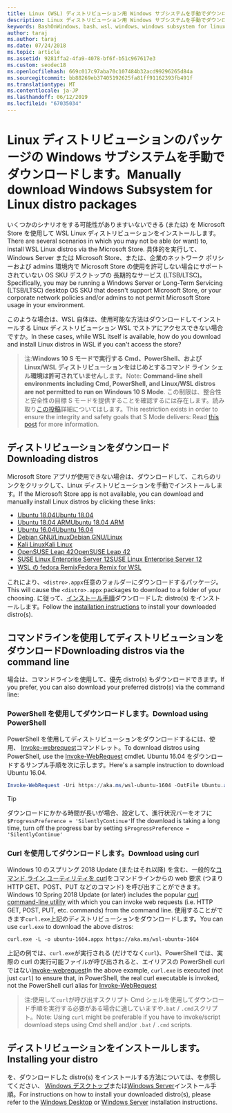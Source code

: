 ```yaml
---
title: Linux (WSL) ディストリビューション用 Windows サブシステムを手動でダウンロードします。
description: Linux ディストリビューション用 Windows サブシステムを手動でダウンロードする方法の手順です。
keywords: BashOnWindows、bash、wsl、windows、windows subsystem for linux、WSL では、windows サブシステム、ディストリビューション、ubuntu、openSUSE、SLES、debian、kali
author: taraj
ms.author: taraj
ms.date: 07/24/2018
ms.topic: article
ms.assetid: 9281ffa2-4fa9-4078-bf6f-b51c967617e3
ms.custom: seodec18
ms.openlocfilehash: 669c017c97aba70c107484b32acd99296265d84a
ms.sourcegitcommit: bb88269eb37405192625fa81ff91162393fb491f
ms.translationtype: MT
ms.contentlocale: ja-JP
ms.lasthandoff: 06/12/2019
ms.locfileid: "67035034"
---
```

# <a name="manually-download-windows-subsystem-for-linux-distro-packages"></a><span data-ttu-id="15bb2-104">Linux ディストリビューションのパッケージの Windows サブシステムを手動でダウンロードします。</span><span class="sxs-lookup"><span data-stu-id="15bb2-104">Manually download Windows Subsystem for Linux distro packages</span></span>

<span data-ttu-id="15bb2-105">いくつかのシナリオをする可能性がありますいないできる (または) を Microsoft Store を使用して WSL Linux ディストリビューションをインストールします。</span><span class="sxs-lookup"><span data-stu-id="15bb2-105">There are several scenarios in which you may not be able (or want) to, install WSL Linux distros via the Microsoft Store.</span></span> <span data-ttu-id="15bb2-106">具体的を実行して、Windows Server または Microsoft Store、または、企業のネットワーク ポリシーおよび admins 環境内で Microsoft Store の使用を許可しない場合にサポートされていない OS SKU デスクトップの 長期的なサービス (LTSB/LTSC)。</span><span class="sxs-lookup"><span data-stu-id="15bb2-106">Specifically, you may be running a Windows Server or Long-Term Servicing (LTSB/LTSC) desktop OS SKU that doesn't support Microsoft Store, or your corporate network policies and/or admins to not permit Microsoft Store usage in your environment.</span></span>

<span data-ttu-id="15bb2-107">このような場合は、WSL 自体は、使用可能な方法はダウンロードしてインストールする Linux ディストリビューション WSL でストアにアクセスできない場合ですか。</span><span class="sxs-lookup"><span data-stu-id="15bb2-107">In these cases, while WSL itself is available, how do you download and install Linux distros in WSL if you can't access the store?</span></span>

> <span data-ttu-id="15bb2-108">注:**Windows 10 S モードで実行する Cmd、PowerShell、および Linux/WSL ディストリビューションをはじめとするコマンド ライン シェル環境は許可されていません**します。</span><span class="sxs-lookup"><span data-stu-id="15bb2-108">Note: **Command-line shell environments including Cmd, PowerShell, and Linux/WSL distros are not permitted to run on Windows 10 S Mode**.</span></span> <span data-ttu-id="15bb2-109">この制限は、整合性と安全性の目標 S モードを提供することを確認するには存在します。読み取り[この投稿](https://blogs.msdn.microsoft.com/commandline/2017/05/18/will-linux-distros-run-on-windows-10-s/)詳細についてはします。</span><span class="sxs-lookup"><span data-stu-id="15bb2-109">This restriction exists in order to ensure the integrity and safety goals that S Mode delivers: Read [this post](https://blogs.msdn.microsoft.com/commandline/2017/05/18/will-linux-distros-run-on-windows-10-s/) for more information.</span></span>

## <a name="downloading-distros"></a><span data-ttu-id="15bb2-110">ディストリビューションをダウンロード</span><span class="sxs-lookup"><span data-stu-id="15bb2-110">Downloading distros</span></span>

<span data-ttu-id="15bb2-111">Microsoft Store アプリが使用できない場合は、ダウンロードして、これらのリンクをクリックして、Linux ディストリビューションを手動でインストールします。</span><span class="sxs-lookup"><span data-stu-id="15bb2-111">If the Microsoft Store app is not available, you can download and manually install Linux distros by clicking these links:</span></span>
* [<span data-ttu-id="15bb2-112">Ubuntu 18.04</span><span class="sxs-lookup"><span data-stu-id="15bb2-112">Ubuntu 18.04</span></span>](https://aka.ms/wsl-ubuntu-1804)
* [<span data-ttu-id="15bb2-113">Ubuntu 18.04 ARM</span><span class="sxs-lookup"><span data-stu-id="15bb2-113">Ubuntu 18.04 ARM</span></span>](https://aka.ms/wsl-ubuntu-1804-arm)
* [<span data-ttu-id="15bb2-114">Ubuntu 16.04</span><span class="sxs-lookup"><span data-stu-id="15bb2-114">Ubuntu 16.04</span></span>](https://aka.ms/wsl-ubuntu-1604)
* [<span data-ttu-id="15bb2-115">Debian GNU/Linux</span><span class="sxs-lookup"><span data-stu-id="15bb2-115">Debian GNU/Linux</span></span>](https://aka.ms/wsl-debian-gnulinux)
* [<span data-ttu-id="15bb2-116">Kali Linux</span><span class="sxs-lookup"><span data-stu-id="15bb2-116">Kali Linux</span></span>](https://aka.ms/wsl-kali-linux)
* [<span data-ttu-id="15bb2-117">OpenSUSE Leap 42</span><span class="sxs-lookup"><span data-stu-id="15bb2-117">OpenSUSE Leap 42</span></span>](https://aka.ms/wsl-opensuse-42)
* [<span data-ttu-id="15bb2-118">SUSE Linux Enterprise Server 12</span><span class="sxs-lookup"><span data-stu-id="15bb2-118">SUSE Linux Enterprise Server 12</span></span>](https://aka.ms/wsl-sles-12)
* [<span data-ttu-id="15bb2-119">WSL の fedora Remix</span><span class="sxs-lookup"><span data-stu-id="15bb2-119">Fedora Remix for WSL</span></span>](https://github.com/WhitewaterFoundry/WSLFedoraRemix/releases/)

<span data-ttu-id="15bb2-120">これにより、`<distro>.appx`任意のフォルダーにダウンロードするパッケージ。</span><span class="sxs-lookup"><span data-stu-id="15bb2-120">This will cause the `<distro>.appx` packages to download to a folder of your choosing.</span></span> <span data-ttu-id="15bb2-121">に従って、[インストール手順](#installing-your-distro)ダウンロードした distro(s) をインストールします。</span><span class="sxs-lookup"><span data-stu-id="15bb2-121">Follow the [installation instructions](#installing-your-distro) to install your downloaded distro(s).</span></span>

## <a name="downloading-distros-via-the-command-line"></a><span data-ttu-id="15bb2-122">コマンドラインを使用してディストリビューションをダウンロード</span><span class="sxs-lookup"><span data-stu-id="15bb2-122">Downloading distros via the command line</span></span>
<span data-ttu-id="15bb2-123">場合は、コマンドラインを使用して、優先 distro(s) もダウンロードできます。</span><span class="sxs-lookup"><span data-stu-id="15bb2-123">If you prefer, you can also download your preferred distro(s) via the command line:</span></span>

 ### <a name="download-using-powershell"></a><span data-ttu-id="15bb2-124">PowerShell を使用してダウンロードします。</span><span class="sxs-lookup"><span data-stu-id="15bb2-124">Download using PowerShell</span></span>
 <span data-ttu-id="15bb2-125">PowerShell を使用してディストリビューションをダウンロードするには、使用、 [Invoke-webrequest](https://msdn.microsoft.com/powershell/reference/5.1/microsoft.powershell.utility/invoke-webrequest)コマンドレット。</span><span class="sxs-lookup"><span data-stu-id="15bb2-125">To download distros using PowerShell, use the [Invoke-WebRequest](https://msdn.microsoft.com/powershell/reference/5.1/microsoft.powershell.utility/invoke-webrequest) cmdlet.</span></span> <span data-ttu-id="15bb2-126">Ubuntu 16.04 をダウンロードするサンプル手順を次に示します。</span><span class="sxs-lookup"><span data-stu-id="15bb2-126">Here's a sample instruction to download Ubuntu 16.04.</span></span>

```powershell
Invoke-WebRequest -Uri https://aka.ms/wsl-ubuntu-1604 -OutFile Ubuntu.appx -UseBasicParsing
```

> [!TIP]
> <span data-ttu-id="15bb2-127">ダウンロードにかかる時間が長いが場合、設定して、進行状況バーをオフに `$ProgressPreference = 'SilentlyContinue'`</span><span class="sxs-lookup"><span data-stu-id="15bb2-127">If the download is taking a long time, turn off the progress bar by setting `$ProgressPreference = 'SilentlyContinue'`</span></span>

### <a name="download-using-curl"></a><span data-ttu-id="15bb2-128">Curl を使用してダウンロードします。</span><span class="sxs-lookup"><span data-stu-id="15bb2-128">Download using curl</span></span>
<span data-ttu-id="15bb2-129">Windows 10 のスプリング 2018 Update (またはそれ以降) を含む、一般的な[コマンド ライン ユーティリティを curl](https://curl.haxx.se/)をコマンドラインからの web 要求 (つまり HTTP GET、POST、PUT などのコマンド) を呼び出すことができます。</span><span class="sxs-lookup"><span data-stu-id="15bb2-129">Windows 10 Spring 2018 Update (or later) includes the popular [curl command-line utility](https://curl.haxx.se/) with which you can invoke web requests (i.e. HTTP GET, POST, PUT, etc. commands) from the command line.</span></span> <span data-ttu-id="15bb2-130">使用することができます`curl.exe`上記のディストリビューションをダウンロードします。</span><span class="sxs-lookup"><span data-stu-id="15bb2-130">You can use `curl.exe` to download the above distros:</span></span>

```console
curl.exe -L -o ubuntu-1604.appx https://aka.ms/wsl-ubuntu-1604
```

<span data-ttu-id="15bb2-131">上記の例では、`curl.exe`が実行される (だけでなく`curl`)、PowerShell では、実際の curl の実行可能ファイルが呼び出されると、エイリアスの PowerShell curl ではない[Invoke-webrequest](https://docs.microsoft.com/en-us/powershell/module/microsoft.powershell.utility/invoke-webrequest?view=powershell-6)</span><span class="sxs-lookup"><span data-stu-id="15bb2-131">In the above example, `curl.exe` is executed (not just `curl`) to ensure that, in PowerShell, the real curl executable is invoked, not the PowerShell curl alias for [Invoke-WebRequest](https://docs.microsoft.com/en-us/powershell/module/microsoft.powershell.utility/invoke-webrequest?view=powershell-6)</span></span>

> <span data-ttu-id="15bb2-132">注:使用して`curl`が呼び出すスクリプト Cmd シェルを使用してダウンロード手順を実行する必要がある場合に適していますや`.bat`  /  `.cmd`スクリプト。</span><span class="sxs-lookup"><span data-stu-id="15bb2-132">Note: Using `curl` might be preferable if you have to invoke/script download steps using Cmd shell and/or `.bat` / `.cmd` scripts.</span></span>

## <a name="installing-your-distro"></a><span data-ttu-id="15bb2-133">ディストリビューションをインストールします。</span><span class="sxs-lookup"><span data-stu-id="15bb2-133">Installing your distro</span></span>
<span data-ttu-id="15bb2-134">を、ダウンロードした distro(s) をインストールする方法については、を参照してください、 [Windows デスクトップ](install-win10.md)または[Windows Server](install-on-server.md)インストール手順。</span><span class="sxs-lookup"><span data-stu-id="15bb2-134">For instructions on how to install your downloaded distro(s), please refer to the [Windows Desktop](install-win10.md) or [Windows Server](install-on-server.md) installation instructions.</span></span>

